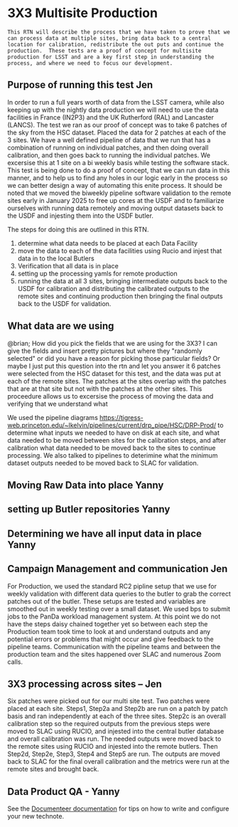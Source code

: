 # 3X3 Multisite Production

```{abstract}
This RTN will describe the process that we have taken to prove that we can process data at multiple sites, bring data back to a central location for calibration, redistribute the out puts and continue the production.  These tests are a proof of concept for multisite production for LSST and are a key first step in understanding the process, and where we need to focus our development.
```

## Purpose of running this test  Jen
In order to run a full years worth of data from the LSST camera, while also keeping up with the nightly data production we will need to use the data facilities in France (IN2P3) and the UK Rutherford (RAL) and Lancaster (LANCS). The test we ran as our proof of concept was to take 6 patches of the sky from the HSC dataset.  Placed the data for 2 patches at each of the 3 sites.  We have a well defined pipeline of data that we run that has a combination of running on individual patches, and then doing overall calibration, and then goes back to running the individual patches.  We excersise this at 1 site on a bi weekly basis while testing the software stack.  This test is being done to do a proof of concept, that we can run data in this manner, and to help us to find any holes in our logic early in the process so we can better design a way of automating this enite process.  It should be noted that we moved the biweekly pipeline software validation to the remote sites early in January 2025 to free up cores at the USDF and to familiarize ourselves with running data remotely and moving output datasets back to the USDF and injesting them into the USDF butler.

The steps for doing this are outlined in this RTN.  
1) determine what data needs to be placed at each Data Facility
2) move the data to each of the data facilities using Rucio and injest that data in to the local Butlers
3) Verification that all data is in place
4) setting up the processing yamls for remote production
5) running the data at all 3 sites, bringing intermediate outputs back to the USDF for calibration and distributing the calibrated outputs to the remote sites and continuing production then bringing the final outputs back to the USDF for validation.


## What data are we using
@brian; How did you pick the fields that we are using for the 3X3?  I can give the fields and insert pretty pictures but where they "randomly selected" or did you have a reason for picking those particular fields?  Or maybe I just put this question into the rtn and let you answer it
6 patches were selected from the HSC dataset for this test, and the data was put at each of the remote sites. The patches at the sites overlap with the patches that are at that site but not with the patches at the other sites.  This proceedure allows us to excersise the process of moving the data and verifying that we understand what 

We used the pipeline diagrams https://tigress-web.princeton.edu/~lkelvin/pipelines/current/drp_pipe/HSC/DRP-Prod/ to determine what inputs we needed to have on disk at each site, and what data needed to be moved between sites for the calibration steps, and after calibration what data needed to be moved back to the sites to continue processing.  We also talked to pipelines to deterimine what the minimum dataset outputs needed to be moved back to SLAC for validation.

## Moving Raw Data into place Yanny

## setting up Butler repositories Yanny
## Determining we have all input data in place Yanny
## Campaign Management and communication Jen
For Production, we used the standard RC2 pipline setup that we use for weekly validation with different data queries to the butler to grab the correct patches out of the butler. 
These setups are tested and variables are smoothed out in weekly testing over a small dataset.
We used bps to submit jobs to the PanDa workload management system. At this point we do not have the steps daisy chained together yet so between each step the Production team took time to look at and understand outputs and any potential errors or problems that might occur and give feedback to the pipeline teams.  Communication with the pipeline teams and between the production team and the sites happened over SLAC and numerous Zoom calls.


## 3X3 processing across sites – Jen 
Six patches were picked out for our multi site test.  Two patches were placed at each site.  Steps1, Step2a and Step2b are run on a patch by patch basis and ran independently at each of the three sites.  Step2c is an overall calibration step so the required outputs from the previous steps were moved to SLAC using RUCIO, and injested into the central butler database and overall calibration was run.  The needed outputs were moved back to the remote sites using RUCIO and injested into the remote butlers. Then Step2d, Step2e, Step3, Step4 and Step5 are run.  The outputs are moved back to SLAC for the final overall calibration and the metrics were run at the remote sites and brought back. 
## Data Product QA - Yanny




See the [Documenteer documentation](https://documenteer.lsst.io/technotes/index.html) for tips on how to write and configure your new technote.
